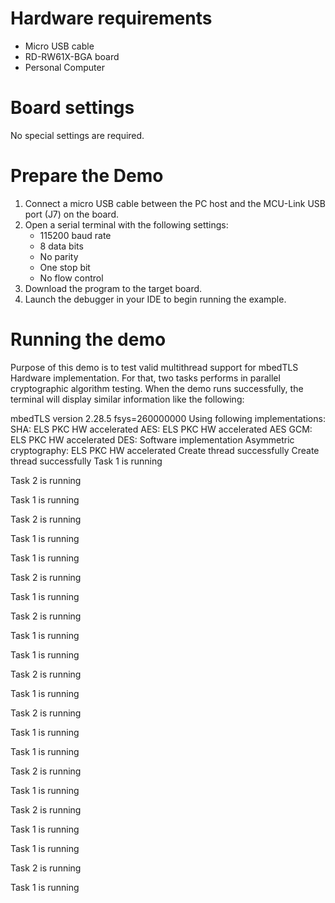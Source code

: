 Hardware requirements
=====================
- Micro USB cable
- RD-RW61X-BGA board
- Personal Computer

Board settings
============
No special settings are required.

Prepare the Demo
===============
1.  Connect a micro USB cable between the PC host and the MCU-Link USB port (J7) on the board.
2.  Open a serial terminal with the following settings:
    - 115200 baud rate
    - 8 data bits
    - No parity
    - One stop bit
    - No flow control
3.  Download the program to the target board.
4.  Launch the debugger in your IDE to begin running the example.

Running the demo
================
Purpose of this demo is to test valid multithread support for mbedTLS Hardware implementation. For that, two tasks performs in parallel cryptographic 
algorithm testing. When the demo runs successfully, the terminal will display similar information 
like the following:


mbedTLS version 2.28.5
fsys=260000000
Using following implementations:
  SHA: ELS PKC HW accelerated
  AES: ELS PKC HW accelerated
  AES GCM: ELS PKC HW accelerated
  DES: Software implementation
  Asymmetric cryptography: ELS PKC HW accelerated
Create thread successfully
Create thread successfully
  Task 1 is running

  Task 2 is running

  Task 1 is running

  Task 2 is running

  Task 1 is running

  Task 1 is running

  Task 2 is running

  Task 1 is running

  Task 2 is running

  Task 1 is running

  Task 1 is running

  Task 2 is running

  Task 1 is running

  Task 2 is running

  Task 1 is running

  Task 1 is running

  Task 2 is running

  Task 1 is running

  Task 2 is running

  Task 1 is running

  Task 1 is running

  Task 2 is running
  
  Task 1 is running  


